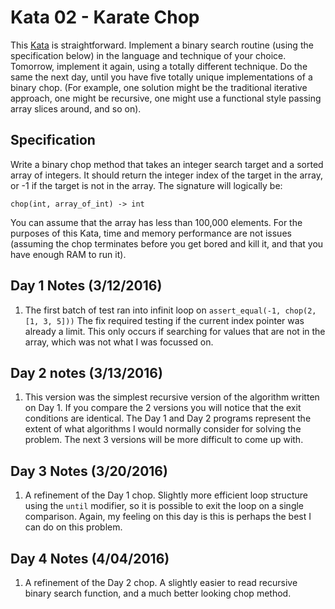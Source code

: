 # Kata 02 - Karate Chop
This [Kata](http://codekata.com/kata/kata02-karate-chop/) is straightforward. 
Implement a binary search routine (using the specification below) in the 
language and technique of your choice. Tomorrow, implement it again, using a 
totally different technique. Do the same the next day, until you have five 
totally unique implementations of a binary chop. (For example, one solution 
might be the traditional iterative approach, one might be recursive, one might 
use a functional style passing array slices around, and so on).

## Specification
Write a binary chop method that takes an integer search target and a sorted 
array of integers. It should return the integer index of the target in the array, 
or -1 if the target is not in the array. The signature will logically be:

`chop(int, array_of_int) -> int`
 
You can assume that the array has less than 100,000 elements. For the purposes 
of this Kata, time and memory performance are not issues (assuming the chop 
terminates before you get bored and kill it, and that you have enough RAM to 
run it).

## Day 1 Notes (3/12/2016)
1. The first batch of test ran into infinit loop on `assert_equal(-1, chop(2, [1, 3, 5]))`
The fix required testing if the current index pointer was already a limit. This only occurs if searching
for values that are not in the array, which was not what I was focussed on. 

## Day 2 notes (3/13/2016)
1. This version was the simplest recursive version of the algorithm written on 
Day 1. If you compare the 2 versions you will notice that the exit conditions
are identical. The Day 1 and Day 2 programs represent the extent of what algorithms 
I would normally consider for solving the problem. The next 3 versions will be
more difficult to come up with.

## Day 3 Notes (3/20/2016)
1. A refinement of the Day 1 chop. Slightly more efficient loop structure using
the `until` modifier, so it is possible to exit the loop on a single comparison.
Again, my feeling on this day is this is perhaps the best I can do on this 
problem. 

## Day 4 Notes (4/04/2016)
1. A refinement of the Day 2 chop. A slightly easier to read recursive binary
search function, and a much better looking chop method. 
